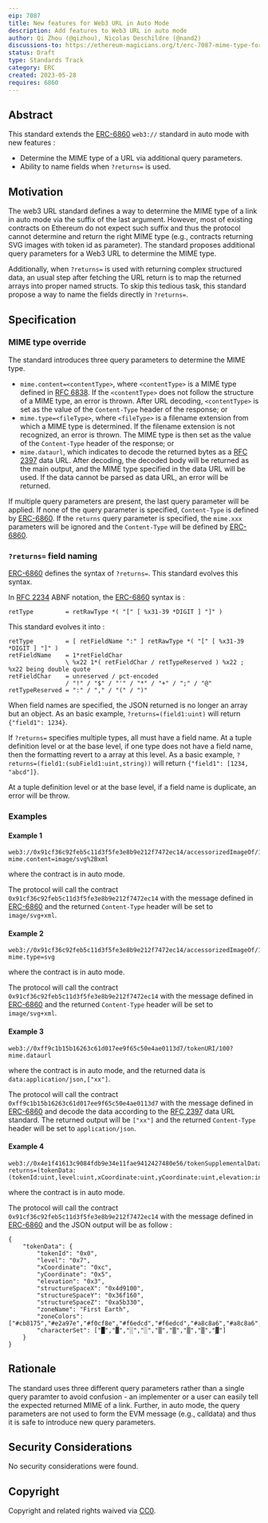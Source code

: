 ```yaml
---
eip: 7087
title: New features for Web3 URL in Auto Mode
description: Add features to Web3 URL in auto mode
author: Qi Zhou (@qizhou), Nicolas Deschildre (@nand2)
discussions-to: https://ethereum-magicians.org/t/erc-7087-mime-type-for-web3-url-in-auto-mode/14471
status: Draft
type: Standards Track
category: ERC
created: 2023-05-28
requires: 6860
---
```


## Abstract

This standard extends the [ERC-6860](./erc-6860.md) `web3://` standard in auto mode with new features :

- Determine the MIME type of a URL via additional query parameters.
- Ability to name fields when ``?returns=`` is used.

## Motivation

The web3 URL standard defines a way to determine the MIME type of a link in auto mode via the suffix of the last argument. However, most of existing contracts on Ethereum do not expect such suffix and thus the protocol cannot determine and return the right MIME type (e.g., contracts returning SVG images with token id as parameter). The standard proposes additional query parameters for a Web3 URL to determine the MIME type.

Additionally, when ``?returns=`` is used with returning complex structured data, an usual step after fetching the URL return is to map the returned arrays into proper named structs. To skip this tedious task, this standard propose a way to name the fields directly in ``?returns=``.

## Specification

### MIME type override

The standard introduces three query parameters to determine the MIME type.

- `mime.content=<contentType>`, where `<contentType>` is a MIME type defined in [RFC 6838](https://www.rfc-editor.org/rfc/rfc6838). If the `<contentType>` does not follow the structure of a MIME type, an error is thrown. After URL decoding, `<contentType>` is set as the value of the `Content-Type` header of the response; or
- `mime.type=<fileType>`, where `<fileType>` is a filename extension from which a MIME type is determined. If the filename extension is not recognized, an error is thrown. The MIME type is then set as the value of the `Content-Type` header of the response; or
- `mime.dataurl`, which indicates to decode the returned bytes as a [RFC 2397](https://www.rfc-editor.org/rfc/rfc2397) data URL. After decoding, the decoded body will be returned as the main output, and the MIME type specified in the data URL will be used. If the data cannot be parsed as data URL, an error will be returned.
  
If multiple query parameters are present, the last query parameter will be applied.  If none of the query parameter is specified, `Content-Type` is defined by [ERC-6860](./erc-6860.md).  If the `returns` query parameter is specified, the `mime.xxx` parameters will be ignored and the `Content-Type` will be defined by [ERC-6860](./erc-6860.md).

### ``?returns=`` field naming

[ERC-6860](./erc-6860.md) defines the syntax of ``?returns=``. This standard evolves this syntax.

In [RFC 2234](https://www.rfc-editor.org/rfc/rfc2234) ABNF notation, the [ERC-6860](./erc-6860.md) syntax is :

```
retType         = retRawType *( "[" [ %x31-39 *DIGIT ] "]" )
```

This standard evolves it into : 

```
retType         = [ retFieldName ":" ] retRawType *( "[" [ %x31-39 *DIGIT ] "]" )
retFieldName    = 1*retFieldChar
                \ %x22 1*( retFieldChar / retTypeReserved ) %x22 ; %x22 being double quote
retFieldChar    = unreserved / pct-encoded
                / "!" / "$" / "'" / "*" / "+" / ";" / "@"
retTypeReserved = ":" / "," / "(" / ")"

```

When field names are specified, the JSON returned is no longer an array but an object. As an basic example, ``?returns=(field1:uint)`` will return ``{"field1": 1234}``. 

If ``?returns=`` specifies multiple types, all must have a field name. At a tuple definition level or at the base level, if one type does not have a field name, then the formatting revert to a array at this level. As a basic example, ``?returns=(field1:(subField1:uint,string))`` will return ``{"field1": [1234, "abcd"]}``. 

At a tuple definition level or at the base level, if a field name is duplicate, an error will be throw.


### Examples

#### Example 1

```
web3://0x91cf36c92feb5c11d3f5fe3e8b9e212f7472ec14/accessorizedImageOf/1289?mime.content=image/svg%2Bxml
```

where the contract is in auto mode.

The protocol will call the contract `0x91cf36c92feb5c11d3f5fe3e8b9e212f7472ec14` with the message defined in [ERC-6860](./erc-6860.md) and the returned `Content-Type` header will be set to `image/svg+xml`.

#### Example 2

```
web3://0x91cf36c92feb5c11d3f5fe3e8b9e212f7472ec14/accessorizedImageOf/1289?mime.type=svg
```

where the contract is in auto mode.

The protocol will call the contract `0x91cf36c92feb5c11d3f5fe3e8b9e212f7472ec14` with the message defined in [ERC-6860](./erc-6860.md) and the returned `Content-Type` header will be set to `image/svg+xml`.

#### Example 3

```
web3://0xff9c1b15b16263c61d017ee9f65c50e4ae0113d7/tokenURI/100?mime.dataurl
```

where the contract is in auto mode, and the returned data is `data:application/json,["xx"]`.

The protocol will call the contract `0xff9c1b15b16263c61d017ee9f65c50e4ae0113d7` with the message defined in [ERC-6860](./erc-6860.md) and decode the data according to the [RFC 2397](https://www.rfc-editor.org/rfc/rfc2397) data URL standard. The returned output will be ``["xx"]`` and the returned `Content-Type` header will be set to `application/json`.

#### Example 4

```
web3://0x4e1f41613c9084fdb9e34e11fae9412427480e56/tokenSupplementalData/9352?returns=(tokenData:(tokenId:uint,level:uint,xCoordinate:uint,yCoordinate:uint,elevation:int,structureSpaceX:int,structureSpaceY:int,structureSpaceZ:int,zoneName:string,zoneColors:string[10],characterSet:string[9]))
```

where the contract is in auto mode.

The protocol will call the contract `0x91cf36c92feb5c11d3f5fe3e8b9e212f7472ec14` with the message defined in [ERC-6860](./erc-6860.md) and the JSON output will be as follow : 

```
{
    "tokenData": {
        "tokenId": "0x0",
        "level": "0x7",
        "xCoordinate": "0xc",
        "yCoordinate": "0x5",
        "elevation": "0x3",
        "structureSpaceX": "0x4d9100",
        "structureSpaceY": "0x36f160",
        "structureSpaceZ": "0xa5b330",
        "zoneName": "First Earth",
        "zoneColors": ["#cb8175","#e2a97e","#f0cf8e","#f6edcd","#f6edcd","#a8c8a6","#a8c8a6","#6d8d8a","#655057","#32282b"],
        "characterSet": ["█","▓","░","░","▒","▒","▒","▒","▓"]
    }
}
```

## Rationale

The standard uses three different query parameters rather than a single query paramter to avoid confusion - an implementer or a user can easily tell the expected returned MIME of a link.  Further, in auto mode, the query parameters are not used to form the EVM message (e.g., calldata) and thus it is safe to introduce new query parameters.

## Security Considerations

No security considerations were found.

## Copyright

Copyright and related rights waived via [CC0](../LICENSE.md).
